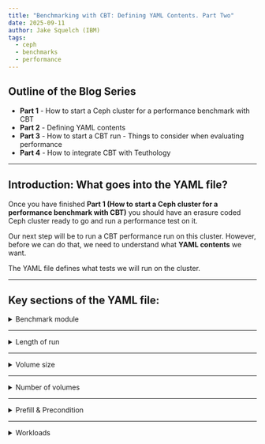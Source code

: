 ```yaml
---
title: "Benchmarking with CBT: Defining YAML Contents. Part Two"
date: 2025-09-11
author: Jake Squelch (IBM)
tags:
  - ceph
  - benchmarks
  - performance
---
```


## Outline of the Blog Series  

- **Part 1** - How to start a Ceph cluster for a performance benchmark with CBT  
- **Part 2** - Defining YAML contents  
- **Part 3** - How to start a CBT run - Things to consider when evaluating performance  
- **Part 4** - How to integrate CBT with Teuthology  

---

## Introduction: What goes into the YAML file?  

Once you have finished **Part 1 (How to start a Ceph cluster for a performance benchmark with CBT)** you should have an erasure coded Ceph cluster ready to go and run a performance test on it.  

Our next step will be to run a CBT performance run on this cluster. However, before we can do that, we need to understand what **YAML contents** we want.  

The YAML file defines what tests we will run on the cluster.  

---

## Key sections of the YAML file:  

<details>
<summary>Benchmark module</summary> 

In our example, we will be using **librbdfio**.  
</details>

---

<details>
<summary>Length of run</summary> 

We configure a **ramp** and a **time** for each test:  

- **Ramp** → warmup period where no data is collected.  
- **Time** → duration for which each test will run and collect results.  
</details>

---

<details>
<summary>Volume size</summary>

This is the amount of data used to prefill each volume.  

- Ideally, this should match the volume size created in **Part 1** when setting up the EC profile.  
- If this value is lower, then only that amount of data will be written.  
</details>

---

<details>
<summary>Number of volumes</summary>

This is the same number of volumes you defined in **Part 1**.  
</details>

---

<details>
<summary>Prefill & Precondition </summary> 

- **Prefill** → filling all volumes with sequential writes.  
- **Precondition** → adding random writes to simulate real-world workloads.
</details>  

---

<details>
<summary>Workloads</summary>

Example:  

```yaml
Seq32kwrite:
  jobname: 'seqwrite'
  mode: 'write'
  op_size: 32768
  numjobs: [ 1 ]
  total_iodepth: [ 2, 4, 8, 16, 32, 64, 128, 256, 512, 768 ]
```
</details>
